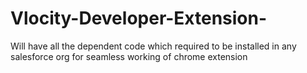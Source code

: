 # Vlocity-Developer-Extension-
Will have all the dependent code which required to be installed in any salesforce org for seamless working of chrome extension
